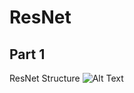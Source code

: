 # ResNet

## Part 1
ResNet Structure
![Alt Text](https://user-images.githubusercontent.com/38511470/56448853-93953d00-62d8-11e9-9ec3-9722fc3e73c3.png)

